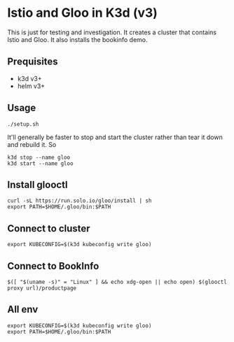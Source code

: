 # Istio and Gloo in K3d (v3)

This is just for testing and investigation. It creates a cluster that contains Istio and Gloo. It also installs the bookinfo demo.

## Prequisites

- k3d v3+
- helm v3+

## Usage

    ./setup.sh

It'll generally be faster to stop and start the cluster rather than tear it down and rebuild it. So 

    k3d stop --name gloo
    k3d start --name gloo

## Install glooctl

    curl -sL https://run.solo.io/gloo/install | sh
    export PATH=$HOME/.gloo/bin:$PATH

## Connect to cluster

    export KUBECONFIG=$(k3d kubeconfig write gloo)

## Connect to BookInfo

    $([ "$(uname -s)" = "Linux" ] && echo xdg-open || echo open) $(glooctl proxy url)/productpage

## All env

    export KUBECONFIG=$(k3d kubeconfig write gloo)
    export PATH=$HOME/.gloo/bin:$PATH
